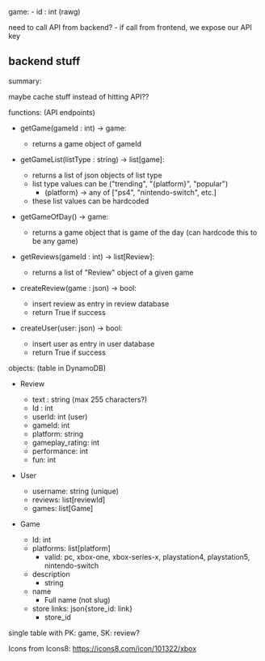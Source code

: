 game:
    - id : int (rawg)


need to call API from backend?
    - if call from frontend, we expose our API key
  
backend stuff
-----------------------------------
summary:

maybe cache stuff instead of hitting API??


functions: (API endpoints)

- getGame(gameId : int) -> game:
  - returns a game object of gameId

- getGameList(listType : string) -> list[game]:
  - returns a list of json objects of list type
  - list type values can be ("trending", "{platform}", "popular")
      - {platform} -> any of ["ps4", "nintendo-switch", etc.]
  - these list values can be hardcoded

- getGameOfDay() -> game:
  - returns a game object that is game of the day (can hardcode this to be any game)

- getReviews(gameId : int) -> list[Review]:
  - returns a list of "Review" object of a given game

- createReview(game : json) -> bool:
  - insert review as entry in review database
  - return True if success

- createUser(user: json) -> bool:
  - insert user as entry in user database 
  - return True if success

objects: (table in DynamoDB)

- Review
  - text : string (max 255 characters?)
  - Id : int
  - userId: int (user)
  - gameId: int
  - platform: string
  - gameplay_rating: int
  - performance: int
  - fun: int

- User
  - username: string (unique)
  - reviews: list[reviewId]
  - games: list[Game]

- Game
  - Id: int
  - platforms: list[platform]
    - valid: pc, xbox-one, xbox-series-x, playstation4, playstation5, nintendo-switch
  - description
    - string 
  - name
    - Full name (not slug)
  - store links: json{store_id: link}
    - store_id 

single table with PK: game, SK: review?

Icons from Icons8:
https://icons8.com/icon/101322/xbox
